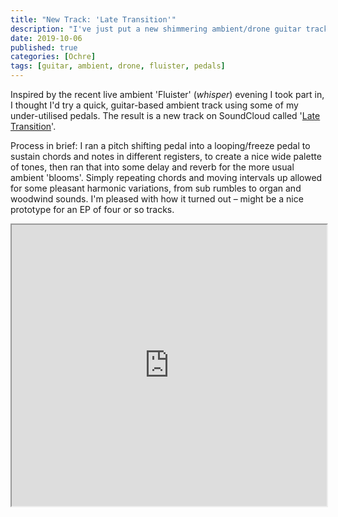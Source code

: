 ```yaml
---
title: "New Track: 'Late Transition'"
description: "I've just put a new shimmering ambient/drone guitar track on SoundCloud."
date: 2019-10-06
published: true
categories: [Ochre]
tags: [guitar, ambient, drone, fluister, pedals]
---
```


Inspired by the recent live ambient 'Fluister' (_whisper_) evening I took part in, I thought I'd try a quick, guitar-based ambient track using some of my under-utilised pedals. The result is a new track on SoundCloud called '[Late Transition](https://soundcloud.com/ochre/late-transition)'.

Process in brief: I ran a pitch shifting pedal into a looping/freeze pedal to sustain chords and notes in different registers, to create a nice wide palette of tones, then ran that into some delay and reverb for the more usual ambient 'blooms'. Simply repeating chords and moving intervals up allowed for some pleasant harmonic variations, from sub rumbles to organ and woodwind sounds. I'm pleased with how it turned out &ndash; might be a nice prototype for an EP of four or so tracks.

<iframe width="100%" height="450" src="https://w.soundcloud.com/player/?url=https%3A//api.soundcloud.com/tracks/688800283&amp;auto_play=false&amp;hide_related=false&amp;show_comments=true&amp;show_user=true&amp;show_reposts=false&amp;visual=true"></iframe>
